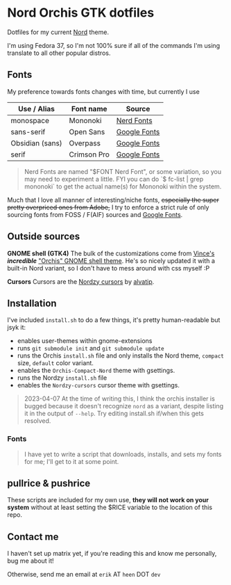 # Nord Orchis GTK dotfiles

Dotfiles for my current [Nord](https://nordtheme.com) theme.

I'm using Fedora 37, so I'm not 100% sure if all of the commands I'm using translate to all other popular distros.


## Fonts

My preference towards fonts changes with time, but currently I use

| Use / Alias 		| Font name		| Source															|
| ---				| ---			| ---																|
| monospace			| Mononoki		| [Nerd Fonts](https://github.com/ryanoasis/nerd-fonts/releases/)	|
| sans-serif		| Open Sans		| [Google Fonts](https://fonts.google.com/specimen/Open+Sans)		|
| Obsidian (sans)	| Overpass		| [Google Fonts](https://fonts.google.com/specimen/Overpass)		|
| serif				| Crimson Pro	| [Google Fonts](https://fonts.google.com/specimen/Crimson+Pro)		|

> Nerd Fonts are named "$FONT Nerd Font", or some variation, so you may need to experiment a little.
> FYI you can do `$ fc-list | grep mononoki` to get the actual name(s) for Mononoki within the system.

Much that I love all manner of interesting/niche fonts, ~~especially the super pretty overpriced ones from Adobe,~~ I try to enforce a strict rule of only sourcing fonts from FOSS / F(AIF) sources and [Google Fonts](https://fonts.google.com/).


## Outside sources

**GNOME shell (GTK4)**
The bulk of the customizations come from [Vince's](https://vinceliuice.github.io/) ***incredible*** ["Orchis" GNOME shell theme](https://github.com/vinceliuice/Orchis-theme). He's so nicely updated it with a built-in Nord variant, so I don't have to mess around with css myself :P

**Cursors**
Cursors are the [Nordzy cursors](https://github.com/alvatip/Nordzy-cursors) by [alvatip](https://github.com/alvatip).


## Installation

I've included `install.sh` to do a few things, it's pretty human-readable but jsyk it:
- enables user-themes within gnome-extensions
- runs `git submodule init` and `git submodule update`
- runs the Orchis `install.sh` file and only installs the Nord theme, `compact` size, `default` color variant. 
- enables the `Orchis-Compact-Nord` theme with gsettings.
- runs the Nordzy `install.sh` file 
- enables the `Nordzy-cursors` cursor theme with gsettings.

> 2023-04-07 At the time of writing this, I think the orchis installer is bugged because it doesn't recognize `nord` as a variant, despite listing it in the output of `--help`. Try editing install.sh if/when this gets resolved.


### Fonts

> I have yet to write a script that downloads, installs, and sets my fonts for me; I'll get to it at some point.


## pullrice & pushrice

These scripts are included for my own use, **they will not work on your system** without at least setting the $RICE variable to the location of this repo.


## Contact me

I haven't set up matrix yet, if you're reading this and know me personally, bug me about it!

Otherwise, send me an email at `erik` AT `heen` DOT `dev`

